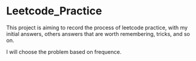# Leetcode_Practice

This project is aiming to record the process of leetcode practice, with my initial answers, others answers that are worth remembering, tricks, and so on.

I will choose the problem based on frequence. 
